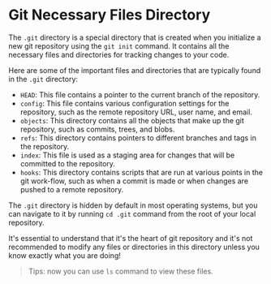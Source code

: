 # Git Necessary Files Directory

The `.git` directory is a special directory that is created when you initialize a new git repository using the `git init` command. It contains all the necessary files and directories for tracking changes to your code.

Here are some of the important files and directories that are typically found in the `.git` directory:

- `HEAD`: This file contains a pointer to the current branch of the repository.
- `config`: This file contains various configuration settings for the repository, such as the remote repository URL, user name, and email.
- `objects`: This directory contains all the objects that make up the git repository, such as commits, trees, and blobs.
- `refs`: This directory contains pointers to different branches and tags in the repository.
- `index`: This file is used as a staging area for changes that will be committed to the repository.
- `hooks`: This directory contains scripts that are run at various points in the git work-flow, such as when a commit is made or when changes are pushed to a remote repository.

The `.git` directory is hidden by default in most operating systems, but you can navigate to it by running `cd .git` command from the root of your local repository.

It's essential to understand that it's the heart of git repository and it's not recommended to modify any files or directories in this directory unless you know exactly what you are doing!

> Tips: now you can use `ls` command to view these files.
